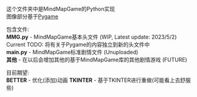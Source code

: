 这个文件夹中是MindMapGame的Python实现\
图像部分基于[Pygame](https://github.com/pygame/pygame)

包含文件:\
**MMG.py**  - MindMapGame基本头文件 (WIP, Latest update: 2023/5/2)\
Current TODO: 将有关于Pygame的内容独立到新的头文件中\
**main.py** - MindMapGame标准剧情文件 (Unuploaded)\
**其他** - 在以后会增加其他的基于MindMapGame库的其他剧情游戏 (FUTURE)

目前期望:\
**BETTER** - 优化(添加)动画
**TKINTER** - 基于TKINTER进行重做(可能看上去舒服些)
